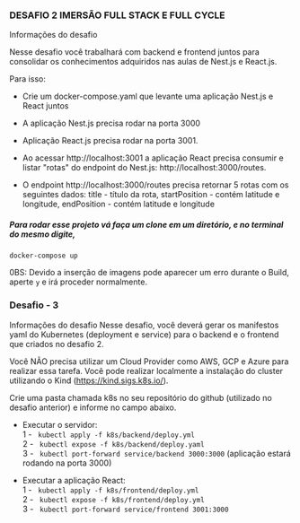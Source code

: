### DESAFIO 2 IMERSÃO FULL STACK E FULL CYCLE

Informações do desafio

Nesse desafio você trabalhará com backend e frontend juntos para consolidar os conhecimentos adquiridos nas aulas de Nest.js e React.js.

Para isso:

- Crie um docker-compose.yaml que levante uma aplicação Nest.js e React juntos

- A aplicação Nest.js precisa rodar na porta 3000

- Aplicação React.js precisa rodar na porta 3001.

- Ao acessar http://localhost:3001 a aplicação React precisa consumir e listar "rotas" do endpoint do Nest.js: http://localhost:3000/routes.

- O endpoint http://localhost:3000/routes precisa retornar 5 rotas com os seguintes dados: title - título da rota, startPosition - contém latitude e longitude, endPosition - contém latitude e longitude

##### Para rodar esse projeto vá faça um clone em um diretório, e no terminal do mesmo digite,
 `docker-compose up`

0BS: Devido a inserção de imagens pode aparecer um erro durante o Build, aperte `y` e irá proceder normalmente.

### Desafio - 3 

Informações do desafio
Nesse desafio, você deverá gerar os manifestos yaml do Kubernetes (deployment e service) para o backend e o frontend que criados no desafio 2.


Você NÃO precisa utilizar um Cloud Provider como AWS, GCP e Azure para realizar essa tarefa. Você pode realizar localmente a instalação do cluster utilizando o Kind (https://kind.sigs.k8s.io/).


Crie uma pasta chamada k8s no seu repositório do github (utilizado no desafio anterior) e informe no campo abaixo.

- Executar o servidor: </br>
1 - ` kubectl apply -f k8s/backend/deploy.yml` </br>
2 - ` kubectl expose -f k8s/backend/deploy.yaml` </br>
3 - ` kubectl port-forward service/backend 3000:3000` (aplicação estará rodando na porta 3000) </br>

- Executar a aplicação React: </br>
1 - ` kubectl apply -f k8s/frontend/deploy.yml` </br>
2 - ` kubectl expose -f k8s/frontend/deploy.yml` </br>
3 - ` kubectl port-forward service/frontend 3001:3000` </br>
